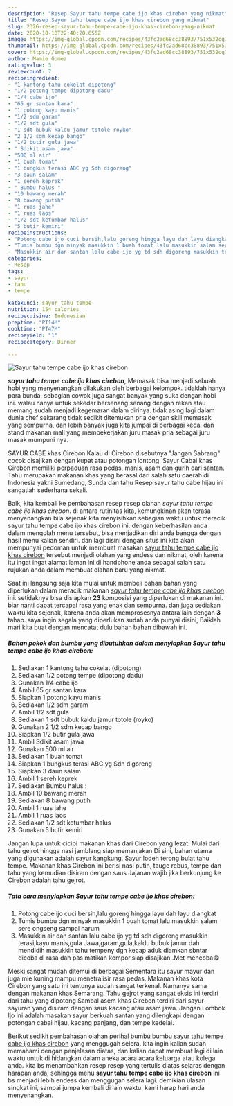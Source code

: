 ```yaml
---
description: "Resep Sayur tahu tempe cabe ijo khas cirebon yang nikmat"
title: "Resep Sayur tahu tempe cabe ijo khas cirebon yang nikmat"
slug: 2326-resep-sayur-tahu-tempe-cabe-ijo-khas-cirebon-yang-nikmat
date: 2020-10-10T22:40:20.055Z
image: https://img-global.cpcdn.com/recipes/43fc2ad68cc38893/751x532cq70/sayur-tahu-tempe-cabe-ijo-khas-cirebon-foto-resep-utama.jpg
thumbnail: https://img-global.cpcdn.com/recipes/43fc2ad68cc38893/751x532cq70/sayur-tahu-tempe-cabe-ijo-khas-cirebon-foto-resep-utama.jpg
cover: https://img-global.cpcdn.com/recipes/43fc2ad68cc38893/751x532cq70/sayur-tahu-tempe-cabe-ijo-khas-cirebon-foto-resep-utama.jpg
author: Mamie Gomez
ratingvalue: 3
reviewcount: 7
recipeingredient:
- "1 kantong tahu cokelat dipotong"
- "1/2 potong tempe dipotong dadu"
- "1/4 cabe ijo"
- "65 gr santan kara"
- "1 potong kayu manis"
- "1/2 sdm garam"
- "1/2 sdt gula"
- "1 sdt bubuk kaldu jamur totole royko"
- "2 1/2 sdm kecap bango"
- "1/2 butir gula jawa"
- " Sdikit asam jawa"
- "500 ml air"
- "1 buah tomat"
- "1 bungkus terasi ABC yg Sdh digoreng"
- "3 daun salam"
- "1 sereh keprek"
- " Bumbu halus "
- "10 bawang merah"
- "8 bawang putih"
- "1 ruas jahe"
- "1 ruas laos"
- "1/2 sdt ketumbar halus"
- "5 butir kemiri"
recipeinstructions:
- "Potong cabe ijo cuci bersih,lalu goreng hingga layu dah layu diangkat"
- "Tumis bumbu dgn minyak masukkin 1 buah tomat lalu masukkin salam sere ongseng sampai harum"
- "Masukkin air dan santan lalu cabe ijo yg td sdh digoreng masukkin terasi,kayu manis,gula Jawa,garam,gula,kaldu bubuk jamur dah mendidih masukkin tahu tempeny dgn kecap aduk diamkan sbntar dicoba dl rasa dah pas matikan kompor.siap disajikan..Met mencoba😋"
categories:
- Resep
tags:
- sayur
- tahu
- tempe

katakunci: sayur tahu tempe 
nutrition: 154 calories
recipecuisine: Indonesian
preptime: "PT14M"
cooktime: "PT47M"
recipeyield: "1"
recipecategory: Dinner

---
```



![Sayur tahu tempe cabe ijo khas cirebon](https://img-global.cpcdn.com/recipes/43fc2ad68cc38893/751x532cq70/sayur-tahu-tempe-cabe-ijo-khas-cirebon-foto-resep-utama.jpg)

<b><i>sayur tahu tempe cabe ijo khas cirebon</i></b>, Memasak bisa menjadi sebuah hobi yang menyenangkan dilakukan oleh berbagai kelompok. tidaklah hanya para bunda, sebagian cowok juga sangat banyak yang suka dengan hobi ini. walau hanya untuk sekedar bersenang senang dengan rekan atau memang sudah menjadi kegemaran dalam dirinya. tidak asing lagi dalam dunia chef sekarang tidak sedikit ditemukan pria dengan skill memasak yang sempurna, dan lebih banyak juga kita jumpai di berbagai kedai dan stand makanan mall yang mempekerjakan juru masak pria sebagai juru masak mumpuni nya.

SAYUR CABE khas Cirebon Kalau di Cirebon disebutnya &#34;Jangan Sabrang&#34; cocok disajikan dengan kupat atau potongan lontong. Sayur Cabai khas Cirebon memiliki perpaduan rasa pedas, manis, asam dan gurih dari santan. Tahu merupakan makanan khas yang berasal dari salah satu daerah di Indonesia yakni Sumedang, Sunda dan tahu Resep sayur tahu cabe hijau ini sangatlah sederhana sekali.

Baik, kita kembali ke pembahasan resep resep olahan <i>sayur tahu tempe cabe ijo khas cirebon</i>. di antara rutinitas kita, kemungkinan akan terasa menyenangkan bila sejenak kita menyisihkan sebagian waktu untuk meracik sayur tahu tempe cabe ijo khas cirebon ini. dengan keberhasilan anda dalam mengolah menu tersebut, bisa menjadikan diri anda bangga dengan hasil menu kalian sendiri. dan lagi disini dengan situs ini kita akan mempunyai pedoman untuk membuat masakan <u>sayur tahu tempe cabe ijo khas cirebon</u> tersebut menjadi olahan yang endess dan nikmat, oleh karena itu ingat ingat alamat laman ini di handphone anda sebagai salah satu rujukan anda dalam membuat olahan baru yang nikmat.


Saat ini langsung saja kita mulai untuk membeli bahan bahan yang diperlukan dalam meracik makanan <u><i>sayur tahu tempe cabe ijo khas cirebon</i></u> ini. setidaknya bisa disiapkan <b>23</b> komposisi yang diperlukan di makanan ini. biar nanti dapat tercapai rasa yang enak dan sempurna. dan juga sediakan waktu kita sejenak, karena anda akan memprosesnya antara lain dengan <b>3</b> tahap. saya ingin segala yang diperlukan sudah anda punyai disini, Baiklah mari kita buat dengan mencatat dulu bahan bahan dibawah ini.

<!--inarticleads1-->

##### Bahan pokok dan bumbu yang dibutuhkan dalam menyiapkan Sayur tahu tempe cabe ijo khas cirebon:

1. Sediakan 1 kantong tahu cokelat (dipotong)
1. Sediakan 1/2 potong tempe (dipotong dadu)
1. Gunakan 1/4 cabe ijo
1. Ambil 65 gr santan kara
1. Siapkan 1 potong kayu manis
1. Sediakan 1/2 sdm garam
1. Ambil 1/2 sdt gula
1. Sediakan 1 sdt bubuk kaldu jamur totole (royko)
1. Gunakan 2 1/2 sdm kecap bango
1. Siapkan 1/2 butir gula jawa
1. Ambil  Sdikit asam jawa
1. Gunakan 500 ml air
1. Sediakan 1 buah tomat
1. Siapkan 1 bungkus terasi ABC yg Sdh digoreng
1. Siapkan 3 daun salam
1. Ambil 1 sereh keprek
1. Sediakan  Bumbu halus :
1. Ambil 10 bawang merah
1. Sediakan 8 bawang putih
1. Ambil 1 ruas jahe
1. Ambil 1 ruas laos
1. Sediakan 1/2 sdt ketumbar halus
1. Gunakan 5 butir kemiri


Jangan lupa untuk cicipi makanan khas dari Cirebon yang lezat. Mulai dari tahu gejrot hingga nasi jamblang siap memanjakan Di sini, bahan utama yang digunakan adalah sayur kangkung. Sayur lodeh terong bulat tahu tempe. Makanan khas Cirebon ini berisi nasi putih, tauge rebus, tempe dan tahu yang kemudian disiram dengan saus Jajanan wajib jika berkunjung ke Cirebon adalah tahu gejrot. 

<!--inarticleads2-->

##### Tata cara menyiapkan Sayur tahu tempe cabe ijo khas cirebon:

1. Potong cabe ijo cuci bersih,lalu goreng hingga layu dah layu diangkat
1. Tumis bumbu dgn minyak masukkin 1 buah tomat lalu masukkin salam sere ongseng sampai harum
1. Masukkin air dan santan lalu cabe ijo yg td sdh digoreng masukkin terasi,kayu manis,gula Jawa,garam,gula,kaldu bubuk jamur dah mendidih masukkin tahu tempeny dgn kecap aduk diamkan sbntar dicoba dl rasa dah pas matikan kompor.siap disajikan..Met mencoba😋


Meski sangat mudah ditemui di berbagai Sementara itu sayur mayur dan juga mie kuning mampu menetralisir rasa pedas. Makanan khas kota Cirebon yang satu ini tentunya sudah sangat terkenal. Namanya sama dengan makanan khas Semarang. Tahu gejrot yang sangat eksis ini terdiri dari tahu yang dipotong Sambal asem khas Cirebon terdiri dari sayur-sayuran yang disiram dengan saus kacang atau asam jawa. Jangan Lombok Ijo ini adalah masakan sayur berkuah santan yang dilengkapi dengan potongan cabai hijau, kacang panjang, dan tempe kedelai. 

Berikut sedikit pembahasan olahan perihal bumbu bumbu <u>sayur tahu tempe cabe ijo khas cirebon</u> yang menggugah selera. kita ingin kalian sudah memahami dengan penjelasan diatas, dan kalian dapat membuat lagi di lain waktu untuk di hidangkan dalam aneka acara acara keluarga atau kolega anda. kita bs menambahkan resep resep yang tertulis diatas selaras dengan harapan anda, sehingga menu <b>sayur tahu tempe cabe ijo khas cirebon</b> ini bs menjadi lebih endess dan menggugah selera lagi. demikian ulasan singkat ini, sampai jumpa kembali di lain waktu. kami harap hari anda menyenangkan.

